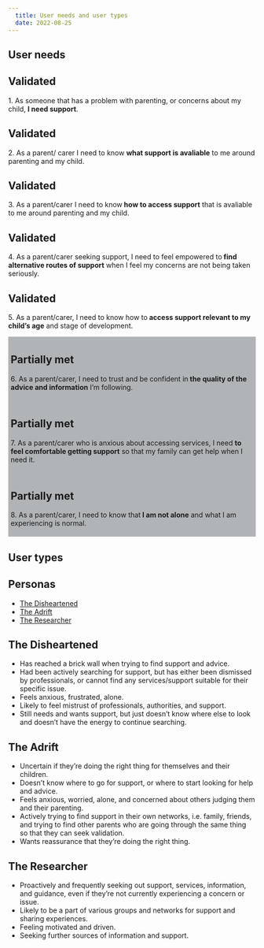 ```yaml
---
  title: User needs and user types
  date: 2022-08-25
---
```



## User needs

<div class="govuk-notification-banner" role="region" aria-labelledby="govuk-notification-banner-title" data-module="govuk-notification-banner">
  <div class="govuk-notification-banner__header">
    <h2 class="govuk-notification-banner__title" id="govuk-notification-banner-title">
      Validated
    </h2>
  </div>
  <div class="govuk-notification-banner__content">
    <p class="">
      1. As someone that has a problem with parenting, or concerns about my child, <b>I need support</b>.
    </p>
  </div>
</div>

<div class="govuk-notification-banner" role="region" aria-labelledby="govuk-notification-banner-title" data-module="govuk-notification-banner">
  <div class="govuk-notification-banner__header">
    <h2 class="govuk-notification-banner__title" id="govuk-notification-banner-title">
      Validated
    </h2>
  </div>
  <div class="govuk-notification-banner__content">
    <p class="">
      2. As a parent/ carer I need to know <b>what support is avaliable</b> to me around parenting and my child.
    </p>
  </div>
</div>


<div class="govuk-notification-banner" role="region" aria-labelledby="govuk-notification-banner-title" data-module="govuk-notification-banner">
  <div class="govuk-notification-banner__header">
    <h2 class="govuk-notification-banner__title" id="govuk-notification-banner-title">
      Validated
    </h2>
  </div>
  <div class="govuk-notification-banner__content">
    <p class="">
      3. As a parent/carer I need to know<b> how to access support</b> that is avaliable to me around parenting and my child.
    </p>
  </div>
</div>

<div class="govuk-notification-banner" role="region" aria-labelledby="govuk-notification-banner-title" data-module="govuk-notification-banner">
  <div class="govuk-notification-banner__header">
    <h2 class="govuk-notification-banner__title" id="govuk-notification-banner-title">
      Validated
    </h2>
  </div>
  <div class="govuk-notification-banner__content">
    <p class="">
      4. As a parent/carer seeking support,
      I need to feel empowered to<b> find alternative routes of support</b> when I feel my concerns are not being taken seriously.
    </p>
  </div>
</div>

<div class="govuk-notification-banner" role="region" aria-labelledby="govuk-notification-banner-title" data-module="govuk-notification-banner">
  <div class="govuk-notification-banner__header">
    <h2 class="govuk-notification-banner__title" id="govuk-notification-banner-title">
      Validated
    </h2>
  </div>
  <div class="govuk-notification-banner__content">
    <p class="">
      5. As a parent/carer, I need to know
      how to<b> access support relevant to my child’s age</b> and stage of development.
    </p>
  </div>
</div>

<div class="govuk-notification-banner" style="border: 5px solid #B1B4B6; background-color: #B1B4B6;" role="region" aria-labelledby="govuk-notification-banner-title" data-module="govuk-notification-banner">
  <div class="govuk-notification-banner__header">
    <h2 class="govuk-notification-banner__title" id="govuk-notification-banner-title">
      Partially met
    </h2>
  </div>
  <div class="govuk-notification-banner__content">
    <p class="">
      6. As a parent/carer, I need to trust and be confident in<b> the quality of the advice and information</b> I’m following.
    </p>
  </div>
</div>

<div class="govuk-notification-banner" style="border: 5px solid #B1B4B6; background-color: #B1B4B6;" role="region" aria-labelledby="govuk-notification-banner-title" data-module="govuk-notification-banner">
  <div class="govuk-notification-banner__header">
    <h2 class="govuk-notification-banner__title" id="govuk-notification-banner-title">
      Partially met
    </h2>
  </div>
  <div class="govuk-notification-banner__content">
    <p class="">
      7. As a parent/carer who is anxious about accessing services, I need <b>to feel comfortable getting support</b> so that my family can get help when I need it. 
    </p>
  </div>
</div>

<div class="govuk-notification-banner" style="border: 5px solid #B1B4B6; background-color: #B1B4B6;" role="region" aria-labelledby="govuk-notification-banner-title" data-module="govuk-notification-banner">
  <div class="govuk-notification-banner__header">
    <h2 class="govuk-notification-banner__title" id="govuk-notification-banner-title">
      Partially met
    </h2>
  </div>
  <div class="govuk-notification-banner__content">
    <p class="">
      8. As a parent/carer, I need to know that<b> I am not alone</b> and what I am experiencing is normal.
    </p>
  </div>
</div>



## User types

<div class="govuk-tabs" data-module="govuk-tabs">
  <h2 class="govuk-tabs__title">
    Personas
  </h2>
  <ul class="govuk-tabs__list">
    <li class="govuk-tabs__list-item govuk-tabs__list-item--selected">
      <a class="govuk-tabs__tab" href="#past-day">
        The Disheartened
      </a>
    </li>
    <li class="govuk-tabs__list-item">
      <a class="govuk-tabs__tab" href="#past-week">
        The Adrift
      </a>
    </li>
    <li class="govuk-tabs__list-item">
      <a class="govuk-tabs__tab" href="#past-month">
        The Researcher
      </a>
    </li>
  </ul>

  <div class="govuk-tabs__panel" id="past-day">
    <h2 class="govuk-heading-m">The Disheartened</h2>
      <ul class="govuk-list govuk-list--bullet">
        <li>Has reached a brick wall when trying to find support and advice.</li>
        <li>Had been actively searching for support, but has either been dismissed by professionals, or cannot find any services/support 
        suitable for their specific issue.</li>   
        <li>Feels anxious, frustrated, alone.</li>
        <li>Likely to feel mistrust of professionals, authorities, and support.</li>
        <li>Still needs and wants support, but just doesn’t know where else to look and doesn’t have the energy to continue searching.</li>
      </ul>
  </div>

  <div class="govuk-tabs__panel govuk-tabs__panel--hidden" id="past-week">
    <h2 class="govuk-heading-m">The Adrift</h2>
    <ul class="govuk-list govuk-list--bullet">
      <li>Uncertain if they’re doing the right thing for themselves and their children.</li>
      <li>Doesn’t know where to go for support, or where to start looking for help and advice.</li>
      <li>Feels anxious, worried, alone, and concerned about others judging them and their parenting.</li>  
      <li>Actively trying to find support in their own networks, i.e. family, friends, and trying to
      find other parents who are going through the same thing so that they can seek validation.</li> 
      <li>Wants reassurance that they’re doing the right thing.</li> 
    </ul>      
  </div>

  <div class="govuk-tabs__panel govuk-tabs__panel--hidden" id="past-month">
    <h2 class="govuk-heading-m">The Researcher</h2>
    <ul class="govuk-list govuk-list--bullet">
      <li>Proactively and frequently seeking out support, services, information, and guidance, even if they’re not currently experiencing a concern or issue.</li>
      <li>Likely to be a part of various groups and networks for support and sharing experiences.</li>
      <li>Feeling motivated and driven.</li>
      <li>Seeking further sources of information and support.</li>    
    </ul>  
  </div>
  
</div>